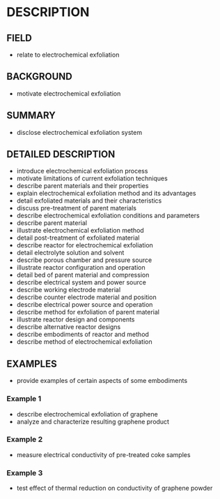 # DESCRIPTION

## FIELD

- relate to electrochemical exfoliation

## BACKGROUND

- motivate electrochemical exfoliation

## SUMMARY

- disclose electrochemical exfoliation system

## DETAILED DESCRIPTION

- introduce electrochemical exfoliation process
- motivate limitations of current exfoliation techniques
- describe parent materials and their properties
- explain electrochemical exfoliation method and its advantages
- detail exfoliated materials and their characteristics
- discuss pre-treatment of parent materials
- describe electrochemical exfoliation conditions and parameters
- describe parent material
- illustrate electrochemical exfoliation method
- detail post-treatment of exfoliated material
- describe reactor for electrochemical exfoliation
- detail electrolyte solution and solvent
- describe porous chamber and pressure source
- illustrate reactor configuration and operation
- detail bed of parent material and compression
- describe electrical system and power source
- describe working electrode material
- describe counter electrode material and position
- describe electrical power source and operation
- describe method for exfoliation of parent material
- illustrate reactor design and components
- describe alternative reactor designs
- describe embodiments of reactor and method
- describe method of electrochemical exfoliation

## EXAMPLES

- provide examples of certain aspects of some embodiments

### Example 1

- describe electrochemical exfoliation of graphene
- analyze and characterize resulting graphene product

### Example 2

- measure electrical conductivity of pre-treated coke samples

### Example 3

- test effect of thermal reduction on conductivity of graphene powder

